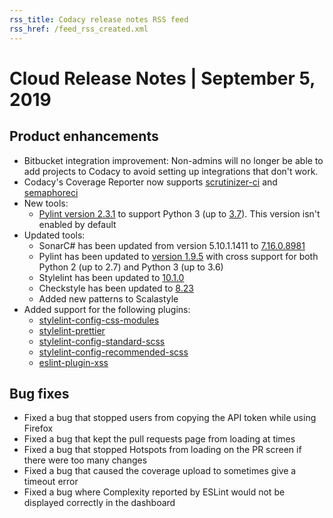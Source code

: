 ```yaml
---
rss_title: Codacy release notes RSS feed
rss_href: /feed_rss_created.xml
---
```


# Cloud Release Notes | September 5, 2019

## Product enhancements

-   Bitbucket integration improvement: Non-admins will no longer be able to add projects to Codacy to avoid setting up integrations that don't work.
-   Codacy's Coverage Reporter now supports [<span class="skip-vale">scrutinizer-ci</span>](https://scrutinizer-ci.com/docs/) and [<span class="skip-vale">semaphoreci</span>](https://docs.semaphoreci.com/)
-   New tools:
    -   [Pylint version 2.3.1](https://pypi.org/project/pylint/2.3.1/) to support Python 3 (up to [3.7](https://www.python.org/downloads/release/python-370/)). This version isn't enabled by default
-   Updated tools: 
    -   SonarC# has been updated from version 5.10.1.1411 to [7.16.0.8981](https://github.com/SonarSource/sonar-dotnet/releases/tag/7.16.0.8981)
    -   Pylint has been updated to [version 1.9.5](https://pypi.org/project/pylint/1.9.5/) with cross support for both Python 2 (up to 2.7) and Python 3 (up to 3.6)
    -   Stylelint has been updated to [10.1.0](https://www.npmjs.com/package/stylelint/v/10.1.0)
    -   Checkstyle has been updated to [8.23](https://checkstyle.sourceforge.io/releasenotes.html#Release_8.23)
    -   Added new patterns to Scalastyle
-   Added support for the following plugins:
    -   [<span class="skip-vale">stylelint-config-css-modules</span>](https://www.npmjs.com/package/stylelint-config-css-modules)
    -   [<span class="skip-vale">stylelint-prettier</span>](https://github.com/prettier/stylelint-prettier)
    -   [<span class="skip-vale">stylelint-config-standard-scss</span>](https://www.npmjs.com/package/stylelint-config-standard-scss)
    -   [<span class="skip-vale">stylelint-config-recommended-scss</span>](https://github.com/kristerkari/stylelint-config-recommended-scss)
    -   [<span class="skip-vale">eslint-plugin-xss</span>](https://www.npmjs.com/package/eslint-plugin-xss)

## Bug fixes

-   Fixed a bug that stopped users from copying the API token while using Firefox
-   Fixed a bug that kept the pull requests page from loading at times
-   Fixed a bug that stopped <span class="skip-vale">Hotspots</span> from loading on the PR screen if there were too many changes
-   Fixed a bug that caused the coverage upload to sometimes give a timeout error
-   Fixed a bug where Complexity reported by ESLint would not be displayed correctly in the dashboard
